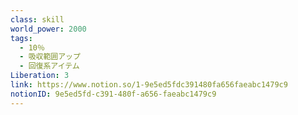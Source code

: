 ```yaml
---
class: skill
world_power: 2000
tags:
  - 10％
  - 吸収範囲アップ
  - 回復系アイテム
Liberation: 3
link: https://www.notion.so/1-9e5ed5fdc391480fa656faeabc1479c9
notionID: 9e5ed5fd-c391-480f-a656-faeabc1479c9
---
```

